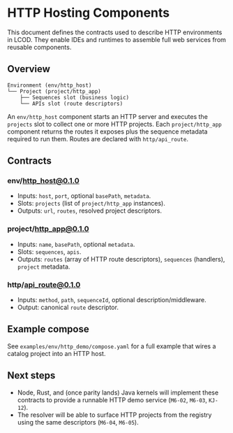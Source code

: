 # HTTP Hosting Components

This document defines the contracts used to describe HTTP environments in LCOD.
They enable IDEs and runtimes to assemble full web services from reusable
components.

## Overview

```
Environment (env/http_host)
└── Project (project/http_app)
    ├── Sequences slot (business logic)
    └── APIs slot (route descriptors)
```

An `env/http_host` component starts an HTTP server and executes the `projects`
slot to collect one or more HTTP projects. Each `project/http_app` component
returns the routes it exposes plus the sequence metadata required to run them.
Routes are declared with `http/api_route`.

## Contracts

### env/http_host@0.1.0
- Inputs: `host`, `port`, optional `basePath`, `metadata`.
- Slots: `projects` (list of `project/http_app` instances).
- Outputs: `url`, `routes`, resolved project descriptors.

### project/http_app@0.1.0
- Inputs: `name`, `basePath`, optional `metadata`.
- Slots: `sequences`, `apis`.
- Outputs: `routes` (array of HTTP route descriptors), `sequences` (handlers),
  `project` metadata.

### http/api_route@0.1.0
- Inputs: `method`, `path`, `sequenceId`, optional description/middleware.
- Output: canonical `route` descriptor.

## Example compose

See `examples/env/http_demo/compose.yaml` for a full example that wires a
catalog project into an HTTP host.

## Next steps

- Node, Rust, and (once parity lands) Java kernels will implement these contracts
  to provide a runnable HTTP demo service (`M6-02`, `M6-03`, `KJ-12`).
- The resolver will be able to surface HTTP projects from the registry using the
  same descriptors (`M6-04`, `M6-05`).
